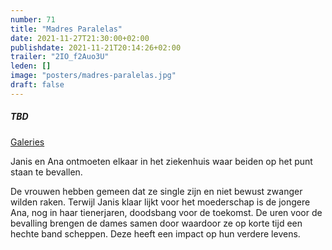 ```yaml
---
number: 71
title: "Madres Paralelas"
date: 2021-11-27T21:30:00+02:00
publishdate: 2021-11-21T20:14:26+02:00
trailer: "2IO_f2Auo3U"
leden: []
image: "posters/madres-paralelas.jpg"
draft: false
---
```


##### TBD

[Galeries](https://galeries.be/nl/madres-paralelas/)

Janis en Ana ontmoeten elkaar in het ziekenhuis waar beiden op het punt staan te bevallen.
<!--more-->
De vrouwen hebben gemeen dat ze single zijn en niet bewust zwanger wilden raken.
Terwijl Janis klaar lijkt voor het moederschap is de jongere Ana, nog in haar tienerjaren,
doodsbang voor de toekomst. De uren voor de bevalling brengen de dames samen door waardoor
ze op korte tijd een hechte band scheppen. Deze heeft een impact op hun verdere levens.
